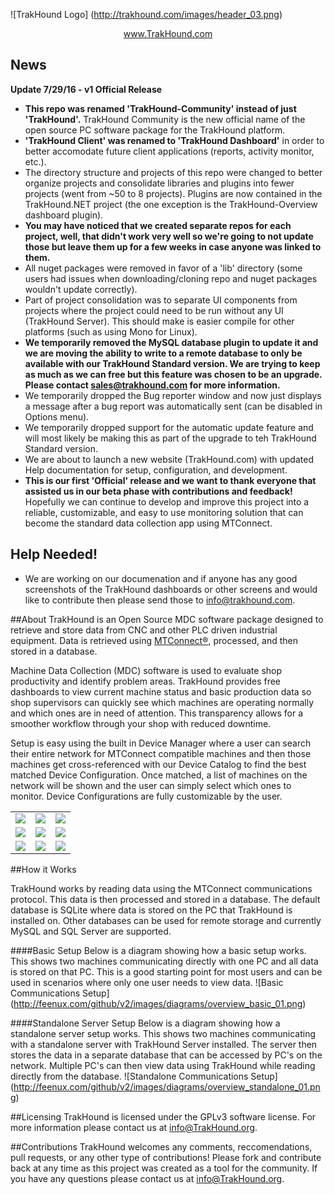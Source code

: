 <!--
  Title: TrakHound
  Description: Open Source MDC Software Package using MTConnect
  Author: Feenux LLC
  -->
  
![TrakHound Logo] (http://trakhound.com/images/header_03.png)

<p align="center">
  <a href="http://www.trakhound.com/">www.TrakHound.com</a>
</p>

## News
**Update 7/29/16 - v1 Official Release** 

- **This repo was renamed 'TrakHound-Community' instead of just 'TrakHound'.** TrakHound Community is the new official name of the open source PC software package for the TrakHound platform. 
- **'TrakHound Client' was renamed to 'TrakHound Dashboard'** in order to better accomodate future client applications (reports, activity monitor, etc.).
- The directory structure and projects of this repo were changed to better organize projects and consolidate libraries and plugins into fewer projects (went from ~50 to 8 projects). Plugins are now contained in the TrakHound.NET project (the one exception is the TrakHound-Overview dashboard plugin). 
- **You may have noticed that we created separate repos for each project, well, that didn't work very well so we're going to not update those but leave them up for a few weeks in case anyone was linked to them.**
- All nuget packages were removed in favor of a 'lib' directory (some users had issues when downloading/cloning repo and nuget packages wouldn't update correctly).
- Part of project consolidation was to separate UI components from projects where the project could need to be run without any UI (TrakHound Server). This should make is easier compile for other platforms (such as using Mono for Linux).
- **We temporarily removed the MySQL database plugin to update it and we are moving the ability to write to a remote database to only be available with our TrakHound Standard version. We are trying to keep as much as we can free but this feature was chosen to be an upgrade. Please contact sales@trakhound.com for more information.**
- We temporarily dropped the Bug reporter window and now just displays a message after a bug report was automatically sent (can be disabled in Options menu).
- We temporarily dropped support for the automatic update feature and will most likely be making this as part of the upgrade to teh TrakHound Standard version.
- We are about to launch a new website (TrakHound.com) with updated Help documentation for setup, configuration, and development.
- **This is our first 'Official' release and we want to thank everyone that assisted us in our beta phase with contributions and feedback!** Hopefully we can continue to develop and improve this project into a reliable, customizable, and easy to use monitoring solution that can become the standard data collection app using MTConnect.
 

## Help Needed!

- We are working on our documenation and if anyone has any good screenshots of the TrakHound dashboards or other screens and would like to contribute then please send those to info@trakhound.com.


##About
TrakHound is an Open Source MDC software package designed to retrieve and store data from CNC and other PLC driven industrial equipment. Data is retrieved using <a href="http://mtconnect.org">MTConnect®</a>, processed, and then stored in a database. 

Machine Data Collection (MDC) software is used to evaluate shop productivity and identify problem areas. TrakHound provides free dashboards to view current machine status and basic production data so shop supervisors can quickly see which machines are operating normally and which ones are in need of attention. This transparency allows for a smoother workflow through your shop with reduced downtime. 

Setup is easy using the built in Device Manager where a user can search their entire network for MTConnect compatible machines and then those machines get cross-referenced with our Device Catalog to find the best matched Device Configuration. Once matched, a list of machines on the network will be shown and the user can simply select which ones to monitor. Device Configurations are fully customizable by the user.

 <table style="width:100%">
 
  <tr>
    <td><img src="http://www.trakhound.com/images/download_screenshots/trakhound_community/v1.3/overview_01.png"/></td>
    <td><img src="http://www.trakhound.com/images/download_screenshots/trakhound_community/v1.3/controllerstatus_01.png"/></td>
    <td><img src="http://www.trakhound.com/images/download_screenshots/trakhound_community/v1.3/oeetimeline_01.png"/></td>
  </tr>
  
  <tr>
    <td><img src="http://www.trakhound.com/images/download_screenshots/trakhound_community/v1.3/oeestatus_01.png"/></td>
    <td><img src="http://www.trakhound.com/images/download_screenshots/trakhound_community/v1.3/devicestatustimes_01.png"/></td>
    <td><img src="http://www.trakhound.com/images/download_screenshots/trakhound_community/v1.3/productionstatustimes_01.png"/></td>
  </tr>
  
  <tr>
    <td><img src="http://www.trakhound.com/images/download_screenshots/trakhound_community/v1.3/devicemanager_01.png"/></td>
    <td><img src="http://www.trakhound.com/images/download_screenshots/trakhound_community/v1.3/autodetect_01.png"/></td>
    <td><img src="http://www.trakhound.com/images/download_screenshots/trakhound_community/v1.3/edit_description_01.png"/></td>
  </tr>
 
</table> 

##How it Works

TrakHound works by reading data using the MTConnect communications protocol. This data is then processed and stored in a database. The default database is SQLite where data is stored on the PC that TrakHound is installed on. Other databases can be used for remote storage and currently MySQL and SQL Server are supported.

####Basic Setup
Below is a diagram showing how a basic setup works. This shows two machines communicating directly with one PC and all data is stored on that PC. This is a good starting point for most users and can be used in scenarios where only one user needs to view data.
![Basic Communications Setup] (http://feenux.com/github/v2/images/diagrams/overview_basic_01.png)

####Standalone Server Setup
Below is a diagram showing how a standalone server setup works. This shows two machines communicating with a standalone server with TrakHound Server installed. The server then stores the data in a separate database that can be accessed by PC's on the network. Multiple PC's can then view data using TrakHound while reading directly from the database.
![Standalone Communications Setup] (http://feenux.com/github/v2/images/diagrams/overview_standalone_01.png)

##Licensing
TrakHound is licensed under the GPLv3 software license. For more information please contact us at info@TrakHound.org.

##Contributions
TrakHound welcomes any comments, reccomendations, pull requests, or any other type of contributions! Please fork and contribute back at any time as this project was created as a tool for the community. If you have any questions please contact us at info@TrakHound.org.
